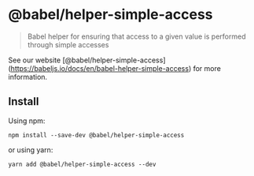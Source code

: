 <span class="citation" data-cites="babel/helper-simple-access">@babel/helper-simple-access</span>
=================================================================================================

> Babel helper for ensuring that access to a given value is performed through simple accesses

See our website <span class="citation" data-cites="babel/helper-simple-access">\[@babel/helper-simple-access\]</span>(https://babeljs.io/docs/en/babel-helper-simple-access) for more information.

Install
-------

Using npm:

    npm install --save-dev @babel/helper-simple-access

or using yarn:

    yarn add @babel/helper-simple-access --dev
